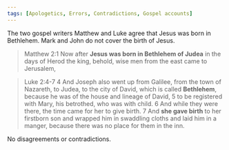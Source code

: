 ```yaml
---
tags: [Apologetics, Errors, Contradictions, Gospel accounts]
---
```

The two gospel writers Matthew and Luke agree that Jesus was born in Bethlehem. Mark and John do not cover the birth of Jesus.

> Matthew 2:1 Now after **Jesus was born in Bethlehem of Judea** in the days of Herod the king, behold, wise men from the east came to Jerusalem, 

> Luke 2:4-7 4 And Joseph also went up from Galilee, from the town of Nazareth, to Judea, to the city of David, which is called **Bethlehem**, because he was of the house and lineage of David, 5 to be registered with Mary, his betrothed, who was with child. 6 And while they were there, the time came for her to give birth. 7 And **she gave birth** to her firstborn son and wrapped him in swaddling cloths and laid him in a manger, because there was no place for them in the inn.

No disagreements or contradictions.
